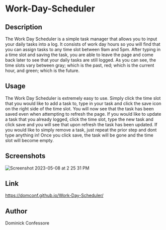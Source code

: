 # Work-Day-Scheduler

## Description
The Work Day Scheduler is a simple task manager that allows you to input your daily tasks into a log. It consists of work day hours so you will find that you can assign tasks to any time slot between 9am and 5pm. After typing in a time slot and saving the task, you are able to leave the page and come back later to see that your daily tasks are still logged. As you can see, the time slots vary between gray; which is the past, red; which is the current hour, and green; which is the future.

## Usage

The Work Day Scheduler is extremely easy to use. Simply click the time slot that you would like to add a task to, type in your task and click the save icon on the right side of the time slot. You will now see that the task has been saved even when attempting to refresh the page. If you would like to update a task that you already logged, click the time slot, type the new task and click save and you will see that upon refresh the task has been updated. If you would like to simply remove a task, just repeat the prior step and dont type anything in! Once you click save, the task will be gone and the time slot will become empty.

## Screenshots

![Screenshot 2023-05-08 at 2 25 31 PM](https://user-images.githubusercontent.com/123976458/236903744-d07564ea-3027-435a-b7f0-48399515fb8f.png)

## Link

https://domconf.github.io/Work-Day-Scheduler/

## Author
Dominick Confessore
